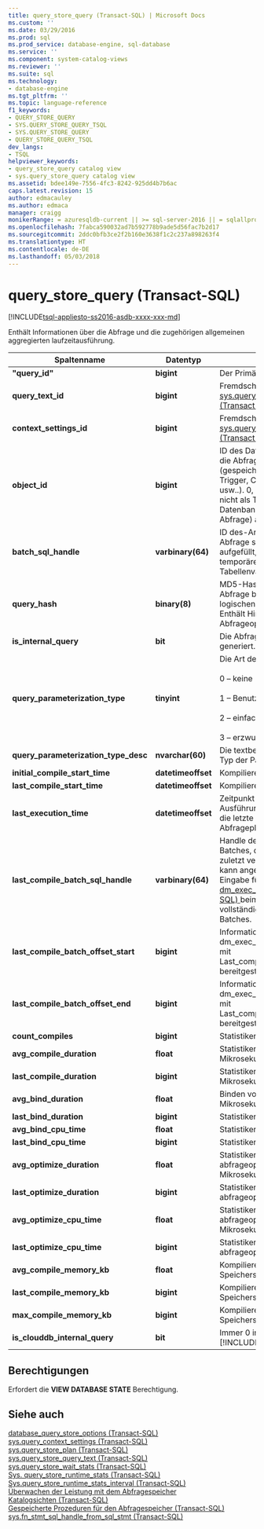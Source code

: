 ```yaml
---
title: query_store_query (Transact-SQL) | Microsoft Docs
ms.custom: ''
ms.date: 03/29/2016
ms.prod: sql
ms.prod_service: database-engine, sql-database
ms.service: ''
ms.component: system-catalog-views
ms.reviewer: ''
ms.suite: sql
ms.technology:
- database-engine
ms.tgt_pltfrm: ''
ms.topic: language-reference
f1_keywords:
- QUERY_STORE_QUERY
- SYS.QUERY_STORE_QUERY_TSQL
- SYS.QUERY_STORE_QUERY
- QUERY_STORE_QUERY_TSQL
dev_langs:
- TSQL
helpviewer_keywords:
- query_store_query catalog view
- sys.query_store_query catalog view
ms.assetid: bdee149e-7556-4fc3-8242-925dd4b7b6ac
caps.latest.revision: 15
author: edmacauley
ms.author: edmaca
manager: craigg
monikerRange: = azuresqldb-current || >= sql-server-2016 || = sqlallproducts-allversions
ms.openlocfilehash: 7fabca590032ad7b592778b9ade5d56fac7b2d17
ms.sourcegitcommit: 2ddc0bfb3ce2f2b160e3638f1c2c237a898263f4
ms.translationtype: HT
ms.contentlocale: de-DE
ms.lasthandoff: 05/03/2018
---
```

# <a name="sysquerystorequery-transact-sql"></a>query_store_query (Transact-SQL)
[!INCLUDE[tsql-appliesto-ss2016-asdb-xxxx-xxx-md](../../includes/tsql-appliesto-ss2016-asdb-xxxx-xxx-md.md)]

  Enthält Informationen über die Abfrage und die zugehörigen allgemeinen aggregierten laufzeitausführung.  
  
|Spaltenname|Datentyp|Description|  
|-----------------|---------------|-----------------|  
|**"query_id"**|**bigint**|Der Primärschlüssel.|  
|**query_text_id**|**bigint**|Fremdschlüssel. Verknüpft mit [sys.query_store_query_text &#40;Transact-SQL&#41;](../../relational-databases/system-catalog-views/sys-query-store-query-text-transact-sql.md)|  
|**context_settings_id**|**bigint**|Fremdschlüssel. Verknüpft mit [sys.query_context_settings &#40;Transact-SQL&#41;](../../relational-databases/system-catalog-views/sys-query-context-settings-transact-sql.md).|  
|**object_id**|**bigint**|ID des Datenbankobjekts, das die Abfrage angehört (gespeicherte Prozedur, Trigger, CLR-UDF/UDAgg, usw..). 0, wenn die Abfrage nicht als Teil eines Datenbankobjekts (Ad-hoc-Abfrage) ausgeführt wird.|  
|**batch_sql_handle**|**varbinary(64)**|ID des-Anweisungsbatch, die Abfrage stammt. Nur aufgefüllt, wenn die Abfrage temporäre Tabellen oder Tabellenvariablen verweist auf.|  
|**query_hash**|**binary(8)**|MD5-Hash der einzelnen Abfrage basierend auf der logischen Abfragestruktur. Enthält Hinweise für den Abfrageoptimierer an.|  
|**is_internal_query**|**bit**|Die Abfrage wurde intern generiert.|  
|**query_parameterization_type**|**tinyint**|Die Art der Parametrisierung:<br /><br /> 0 – keine<br /><br /> 1 – Benutzer<br /><br /> 2 – einfach<br /><br /> 3 – erzwungen|  
|**query_parameterization_type_desc**|**nvarchar(60)**|Die textbeschreibung für den Typ der Parametrisierung.|  
|**initial_compile_start_time**|**datetimeoffset**|Kompilieren Sie die Startzeit.|  
|**last_compile_start_time**|**datetimeoffset**|Kompilieren Sie die Startzeit.|  
|**last_execution_time**|**datetimeoffset**|Zeitpunkt der letzten Ausführung bezieht sich auf die letzte Endzeit des Abfrageplans /.|  
|**last_compile_batch_sql_handle**|**varbinary(64)**|Handle der letzten SQL-Batches, die in der Abfrage zuletzt verwendet wurde. Es kann angegeben werden, als Eingabe für [Sys. dm_exec_sql_text &#40;Transact-SQL&#41; ](../../relational-databases/system-dynamic-management-views/sys-dm-exec-sql-text-transact-sql.md) beim Abrufen des vollständigen Texts des Batches.|  
|**last_compile_batch_offset_start**|**bigint**|Informationen, die für Sys. dm_exec_sql_text zusammen mit Last_compile_batch_sql_handle bereitgestellt werden kann.|  
|**last_compile_batch_offset_end**|**bigint**|Informationen, die für Sys. dm_exec_sql_text zusammen mit Last_compile_batch_sql_handle bereitgestellt werden kann.|  
|**count_compiles**|**bigint**|Statistiken, die Kompilierung.|  
|**avg_compile_duration**|**float**|Statistiken, die Kompilierung in Mikrosekunden.|  
|**last_compile_duration**|**bigint**|Statistiken, die Kompilierung in Mikrosekunden.|  
|**avg_bind_duration**|**float**|Binden von Statistiken in Mikrosekunden.|  
|**last_bind_duration**|**bigint**|Statistiken, die Bindung.|  
|**avg_bind_cpu_time**|**float**|Statistiken, die Bindung.|  
|**last_bind_cpu_time**|**bigint**|Statistiken, die Bindung.|  
|**avg_optimize_duration**|**float**|Statistiken zur abfrageoptimierung in Mikrosekunden.|  
|**last_optimize_duration**|**bigint**|Statistiken zur abfrageoptimierung.|  
|**avg_optimize_cpu_time**|**float**|Statistiken zur abfrageoptimierung in Mikrosekunden.|  
|**last_optimize_cpu_time**|**bigint**|Statistiken zur abfrageoptimierung.|  
|**avg_compile_memory_kb**|**float**|Kompilieren einer Speicherstatistik an.|  
|**last_compile_memory_kb**|**bigint**|Kompilieren einer Speicherstatistik an.|  
|**max_compile_memory_kb**|**bigint**|Kompilieren einer Speicherstatistik an.|  
|**is_clouddb_internal_query**|**bit**|Immer 0 in [!INCLUDE[ssNoVersion](../../includes/ssnoversion-md.md)] lokal.|  
  
## <a name="permissions"></a>Berechtigungen  
 Erfordert die **VIEW DATABASE STATE** Berechtigung.  
  
## <a name="see-also"></a>Siehe auch  
 [database_query_store_options &#40;Transact-SQL&#41;](../../relational-databases/system-catalog-views/sys-database-query-store-options-transact-sql.md)   
 [sys.query_context_settings &#40;Transact-SQL&#41;](../../relational-databases/system-catalog-views/sys-query-context-settings-transact-sql.md)   
 [sys.query_store_plan &#40;Transact-SQL&#41;](../../relational-databases/system-catalog-views/sys-query-store-plan-transact-sql.md)   
 [sys.query_store_query_text &#40;Transact-SQL&#41;](../../relational-databases/system-catalog-views/sys-query-store-query-text-transact-sql.md)   
 [sys.query_store_wait_stats &#40;Transact-SQL&#41;](../../relational-databases/system-catalog-views/sys-query-store-wait-stats-transact-sql.md)  
 [Sys. query_store_runtime_stats &#40;Transact-SQL&#41;](../../relational-databases/system-catalog-views/sys-query-store-runtime-stats-transact-sql.md)   
 [Sys.query_store_runtime_stats_interval &#40;Transact-SQL&#41;](../../relational-databases/system-catalog-views/sys-query-store-runtime-stats-interval-transact-sql.md)   
 [Überwachen der Leistung mit dem Abfragespeicher](../../relational-databases/performance/monitoring-performance-by-using-the-query-store.md)   
 [Katalogsichten &#40;Transact-SQL&#41;](../../relational-databases/system-catalog-views/catalog-views-transact-sql.md)   
 [Gespeicherte Prozeduren für den Abfragespeicher &#40;Transact-SQL&#41;](../../relational-databases/system-stored-procedures/query-store-stored-procedures-transact-sql.md)   
 [sys.fn_stmt_sql_handle_from_sql_stmt &#40;Transact-SQL&#41;](../../relational-databases/system-functions/sys-fn-stmt-sql-handle-from-sql-stmt-transact-sql.md)  
  
  
